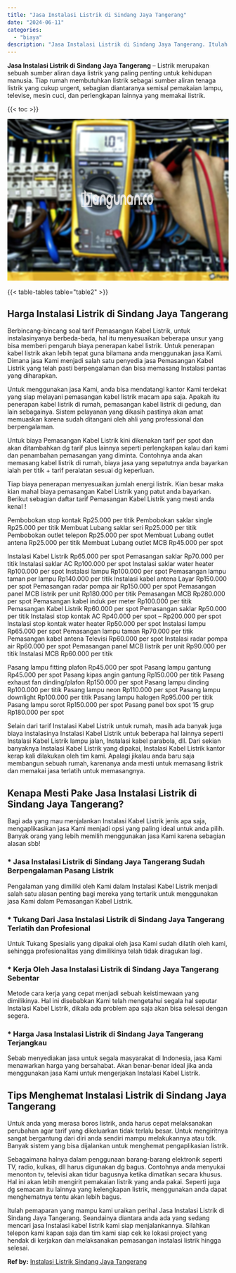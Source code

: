 ```yaml
---
title: "Jasa Instalasi Listrik di Sindang Jaya Tangerang"
date: "2024-06-11"
categories: 
  - "biaya"
description: "Jasa Instalasi Listrik di Sindang Jaya Tangerang. Itulah pemaparan yang mampu kami uraikan perihal Jasa Instalasi Listrik di Sindang Jaya Tangerang. Seandain..."
---
```


**Jasa Instalasi Listrik di Sindang Jaya Tangerang** – Listrik merupakan sebuah sumber aliran daya listrik yang paling penting untuk kehidupan manusia. Tiap rumah membutuhkan listrik sebagai sumber aliran tenaga listrik yang cukup urgent, sebagian diantaranya semisal pemakaian lampu, televise, mesin cuci, dan perlengkapan lainnya yang memakai listrik.

{{< toc >}}

![Jasa Instalasi Listrik di Sindang Jaya Tangerang](/images/instalasi-listrik-murah42.png)

{{< table-tables table="table2" >}}

## Harga Instalasi Listrik di Sindang Jaya Tangerang

Berbincang-bincang soal tarif Pemasangan Kabel Listrik, untuk instalasinyanya berbeda-beda, hal itu menyesuaikan beberapa unsur yang bisa memberi pengaruh biaya penerapan kabel listrik. Untuk penerapan kabel listrik akan lebih tepat guna bilamana anda menggunakan jasa Kami. Dimana jasa Kami menjadi salah satu penyedia jasa Pemasangan Kabel Listrik yang telah pasti berpengalaman dan bisa memasang Instalasi pantas yang diharapkan.

Untuk menggunakan jasa Kami, anda bisa mendatangi kantor Kami terdekat yang siap melayani pemasangan kabel listrik macam apa saja. Apakah itu penerapan kabel listrik di rumah, pemasangan kabel listrik di gedung, dan lain sebagainya. Sistem pelayanan yang dikasih pastinya akan amat memuaskan karena sudah ditangani oleh ahli yang professional dan berpengalaman.

Untuk biaya Pemasangan Kabel Listrik kini dikenakan tarif per spot dan akan ditambahkan dg tarif plus lainnya seperti perlengkapan kalau dari kami dan penambahan pemasangan yang diminta. Contohnya anda akan memasang kabel listrik di rumah, biaya jasa yang sepatutnya anda bayarkan ialah per titik + tarif peralatan sesuai dg keperluan.

Tiap biaya penerapan menyesuaikan jumlah energi listrik. Kian besar maka kian mahal biaya pemasangan Kabel Listrik yang patut anda bayarkan. Berikut sebagian daftar tarif Pemasangan Kabel Listrik yang mesti anda kenal !

Pembobokan stop kontak Rp25.000 per titik Pembobokan saklar single Rp25.000 per titik Membuat Lubang saklar seri Rp25.000 per titik Pembobokan outlet telepon Rp25.000 per spot Membuat Lubang outlet antena Rp25.000 per titik Membuat Lubang outlet MCB Rp45.000 per spot

Instalasi Kabel Listrik Rp65.000 per spot Pemasangan saklar Rp70.000 per titik Instalasi saklar AC Rp100.000 per spot Instalasi saklar water heater Rp100.000 per spot Instalasi lampu Rp100.000 per spot Pemasangan lampu taman per lampu Rp140.000 per titik Instalasi kabel antena Layar Rp150.000 per spot Pemasangan radar pompa air Rp150.000 per spot Pemasangan panel MCB listrik per unit Rp180.000 per titik Pemasangan MCB Rp280.000 per spot Pemasangan kabel induk per meter Rp100.000 per titik Pemasangan Kabel Listrik Rp60.000 per spot Pemasangan saklar Rp50.000 per titik Instalasi stop kontak AC Rp40.000 per spot – Rp200.000 per spot Instalasi stop kontak water heater Rp50.000 per spot Instalasi lampu Rp65.000 per spot Pemasangan lampu taman Rp70.000 per titik Pemasangan kabel antena Televisi Rp60.000 per spot Instalasi radar pompa air Rp60.000 per spot Pemasangan panel MCB listrik per unit Rp90.000 per titik Instalasi MCB Rp60.000 per titik

Pasang lampu fitting plafon Rp45.000 per spot Pasang lampu gantung Rp45.000 per spot Pasang kipas angin gantung Rp150.000 per titik Pasang exhaust fan dinding/plafon Rp150.000 per spot Pasang lampu dinding Rp100.000 per titik Pasang lampu neon Rp110.000 per spot Pasang lampu downlight Rp100.000 per titik Pasang lampu halogen Rp95.000 per titik Pasang lampu sorot Rp150.000 per spot Pasang panel box spot 15 grup Rp180.000 per spot

Selain dari tarif Instalasi Kabel Listrik untuk rumah, masih ada banyak juga biaya instalasinya Instalasi Kabel Listrik untuk beberapa hal lainnya seperti Instalasi Kabel Listrik lampu jalan, Instalasi kabel parabola, dll. Dari sekian banyaknya Instalasi Kabel Listrik yang dipakai, Instalasi Kabel Listrik kantor kerap kali dilakukan oleh tim kami. Apalagi jikalau anda baru saja membangun sebuah rumah, karenanya anda mesti untuk memasang listrik dan memakai jasa terlatih untuk memasangnya.

## Kenapa Mesti Pake Jasa Instalasi Listrik di Sindang Jaya Tangerang?

Bagi ada yang mau menjalankan Instalasi Kabel Listrik jenis apa saja, mengaplikasikan jasa Kami menjadi opsi yang paling ideal untuk anda pilih. Banyak orang yang lebih memilih menggunakan jasa Kami karena sebagian alasan sbb!

### \* Jasa Instalasi Listrik di Sindang Jaya Tangerang Sudah Berpengalaman Pasang Listrik

Pengalaman yang dimiliki oleh Kami dalam Instalasi Kabel Listrik menjadi salah satu alasan penting bagi mereka yang tertarik untuk menggunakan jasa Kami dalam Pemasangan Kabel Listrik.

### \* Tukang Dari Jasa Instalasi Listrik di Sindang Jaya Tangerang Terlatih dan Profesional

Untuk Tukang Spesialis yang dipakai oleh jasa Kami sudah dilatih oleh kami, sehingga profesionalitas yang dimilikinya telah tidak diragukan lagi.

### \* Kerja Oleh Jasa Instalasi Listrik di Sindang Jaya Tangerang Sebentar

Metode cara kerja yang cepat menjadi sebuah keistimewaan yang dimilikinya. Hal ini disebabkan Kami telah mengetahui segala hal seputar Instalasi Kabel Listrik, dikala ada problem apa saja akan bisa selesai dengan segera.

### \* Harga Jasa Instalasi Listrik di Sindang Jaya Tangerang Terjangkau

Sebab menyediakan jasa untuk segala masyarakat di Indonesia, jasa Kami menawarkan harga yang bersahabat. Akan benar-benar ideal jika anda menggunakan jasa Kami untuk mengerjakan Instalasi Kabel Listrik.

## Tips Menghemat Instalasi Listrik di Sindang Jaya Tangerang


Untuk anda yang merasa boros listrik, anda harus cepat melaksanakan perubahan agar tarif yang dikeluarkan tidak terlalu besar. Untuk mengiritnya sangat bergantung dari diri anda sendiri mampu melakukannya atau tdk. Banyak sistem yang bisa dijalankan untuk menghemat pengaplikasian listrik.

Sebagaimana halnya dalam penggunaan barang-barang elektronik seperti TV, radio, kulkas, dll harus digunakan dg bagus. Contohnya anda menyukai menonton tv, televisi akan tidur bagusnya ketika dimatikan secara khusus. Hal ini akan lebih mengirit pemakaian listrik yang anda pakai. Seperti juga dg semacam itu lainnya yang kelengkapan listrik, menggunakan anda dapat menghematnya tentu akan lebih bagus.

Itulah pemaparan yang mampu kami uraikan perihal Jasa Instalasi Listrik di Sindang Jaya Tangerang. Seandainya diantara anda ada yang sedang mencari jasa Instalasi kabel listrik kami siap menjalankannya. Silahkan telepon kami kapan saja dan tim kami siap cek ke lokasi project yang hendak di kerjakan dan melaksanakan pemasangan instalasi listrik hingga selesai.

**Ref by:** [Instalasi Listrik Sindang Jaya Tangerang](https://id.wikipedia.org/wiki/Instalasi)
